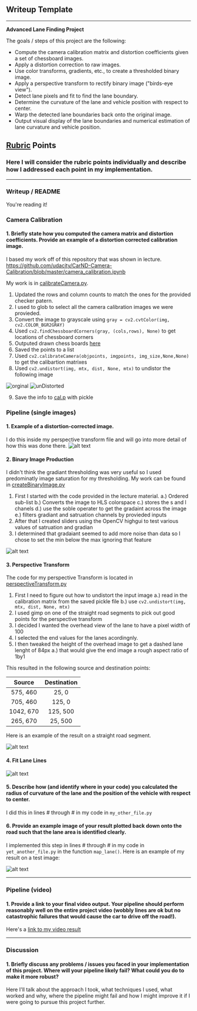 ## Writeup Template

---

**Advanced Lane Finding Project**

The goals / steps of this project are the following:

* Compute the camera calibration matrix and distortion coefficients given a set of chessboard images.
* Apply a distortion correction to raw images.
* Use color transforms, gradients, etc., to create a thresholded binary image.
* Apply a perspective transform to rectify binary image ("birds-eye view").
* Detect lane pixels and fit to find the lane boundary.
* Determine the curvature of the lane and vehicle position with respect to center.
* Warp the detected lane boundaries back onto the original image.
* Output visual display of the lane boundaries and numerical estimation of lane curvature and vehicle position.

[//]: # (Image References)

[image1b]: ./cal_out/test_undist.jpg "Undistorted"
[image1a]: ./camera_cal/calibration1.jpg "Orginal"
[image2]: ./straight_cal.png "Road Transformed"
[image3]: ./straight_binary.jpg "Binary Example"
[image4]: ./perspectiveTransformedStriaght.png "Warp Example"
[image5]: ./examples/color_fit_lines.jpg "Fit Visual"
[image6]: ./examples/example_output.jpg "Output"
[video1]: ./project_video.mp4 "Video"

## [Rubric](https://review.udacity.com/#!/rubrics/571/view) Points

### Here I will consider the rubric points individually and describe how I addressed each point in my implementation.  

---

### Writeup / README

You're reading it!

### Camera Calibration

#### 1. Briefly state how you computed the camera matrix and distortion coefficients. Provide an example of a distortion corrected calibration image.

I based my work off of this repository that was shown in lecture. https://github.com/udacity/CarND-Camera-Calibration/blob/master/camera_calibration.ipynb

My work is in [calibrateCamera.py](https://github.com/kyesh/CarND-Advanced-Lane-Lines/blob/master/calibrateCamera.py).

1. Updated the rows and column counts to match the ones for the provided checker patern. 
2. I used to glob to select all the camera calibration images we were provieded. 
3. Convert the image to grayscale using `gray = cv2.cvtColor(img, cv2.COLOR_BGR2GRAY)`
4. Used `cv2.findChessboardCorners(gray, (cols,rows), None)` to get locations of chessboard corners
5. Outputed drawn chess boards [here](https://github.com/kyesh/CarND-Advanced-Lane-Lines/tree/master/cal_out)
6. Saved the points to a list
7. Used `cv2.calibrateCamera(objpoints, imgpoints, img_size,None,None)` to get the calibartion matrixes
8. Used `cv2.undistort(img, mtx, dist, None, mtx)` to undistor the following image

![orginal][image1a]
![unDistorted][image1b]

9. Save the info to [cal.p](.cal_out/cal.p) with pickle

### Pipeline (single images)

#### 1. Example of a distortion-corrected image.

I do this inside my perspective transform file and will go into more detail of how this was done there.
![alt text][image2]

#### 2. Binary Image Production

I didn't think the gradiant thresholding was very useful so I used predominatly image saturation for my thresholding. My work can be found in [createBinaryImage.py](https://github.com/kyesh/CarND-Advanced-Lane-Lines/blob/master/createBinaryImage.py)

1. First I started with the code provided in the lecture material.
a.) Ordered sub-list
b.) Converts the image to HLS colorspace
c.) stores the s and l chanels
d.) use the soble operater to get the gradaint across the image
e.) filters gradiant and satruation channels by provieded inputs
2. After that I created sliders using the OpenCV highgui to test various values of satruation and gradian
3. I determined that gradaiant seemed to add more noise than data so I chose to set the min below the max ignoring that feature

![alt text][image3]

#### 3. Perspective Transform

The code for my perspective Transform is located in [perspectiveTransform.py](https://github.com/kyesh/CarND-Advanced-Lane-Lines/blob/master/perspectivTransform.py)

1. First I need to figure out how to undistort the input image
a.) read in the calibration matrix from the saved pickle file
b.) use `cv2.undistort(img, mtx, dist, None, mtx)`
2. I used gimp on one of the straight road segments to pick out good points for the perspective transform
3. I decided I wanted the overhead view of the lane to have a pixel width of 100
4. I selected the end values for the lanes acordingnly.
5. I then tweaked the height of the overhead image to get a dashed lane lenght of 84px
a.) that would give the end image a rough aspect ratio of 1by1 

This resulted in the following source and destination points:

| Source        | Destination   | 
|:-------------:|:-------------:| 
| 575, 460      | 25, 0        | 
| 705, 460      | 125, 0      |
| 1042, 670     | 125, 500      |
| 265, 670      | 25, 500       |

Here is an example of the result on a straight road segment.

![alt text][image4]

#### 4. Fit Lane Lines



![alt text][image5]

#### 5. Describe how (and identify where in your code) you calculated the radius of curvature of the lane and the position of the vehicle with respect to center.

I did this in lines # through # in my code in `my_other_file.py`

#### 6. Provide an example image of your result plotted back down onto the road such that the lane area is identified clearly.

I implemented this step in lines # through # in my code in `yet_another_file.py` in the function `map_lane()`.  Here is an example of my result on a test image:

![alt text][image6]

---

### Pipeline (video)

#### 1. Provide a link to your final video output.  Your pipeline should perform reasonably well on the entire project video (wobbly lines are ok but no catastrophic failures that would cause the car to drive off the road!).

Here's a [link to my video result](./project_video.mp4)

---

### Discussion

#### 1. Briefly discuss any problems / issues you faced in your implementation of this project.  Where will your pipeline likely fail?  What could you do to make it more robust?

Here I'll talk about the approach I took, what techniques I used, what worked and why, where the pipeline might fail and how I might improve it if I were going to pursue this project further.  
